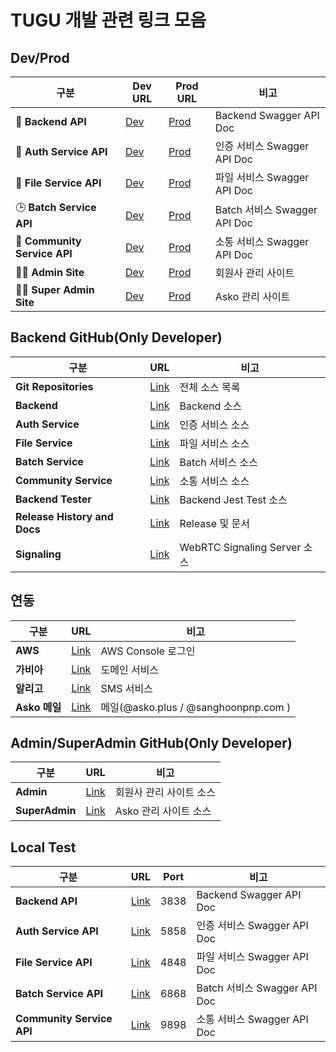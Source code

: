 # TUGU 개발 관련 링크 모음

## Dev/Prod

| 구분                         | Dev URL                                                    | Prod URL                                                | 비고                         |
| ---------------------------- | ---------------------------------------------------------- | ------------------------------------------------------- | ---------------------------- |
| 🔗 **Backend API**           | [Dev](https://api-dev.aswing.net/api/docs#/)               | [Prod](https://api.aswing.net/api/docs#/)               | Backend Swagger API Doc      |
| 🔐 **Auth Service API**      | [Dev](https://api-dev.aswing.net/auth-service/docs#/)      | [Prod](https://api.aswing.net/auth-service/docs#/)      | 인증 서비스 Swagger API Doc  |
| 📁 **File Service API**      | [Dev](https://api-dev.aswing.net/file-service/docs#/)      | [Prod](https://api.aswing.net/file-service/docs#/)      | 파일 서비스 Swagger API Doc  |
| 🕒 **Batch Service API**     | [Dev](https://api-dev.aswing.net/batch-service/docs#/)     | [Prod](https://api.aswing.net/batch-service/docs#/)     | Batch 서비스 Swagger API Doc |
| 💬 **Community Service API** | [Dev](https://api-dev.aswing.net/community-service/docs#/) | [Prod](https://api.aswing.net/community-service/docs#/) | 소통 서비스 Swagger API Doc  |
| 🧑‍💼 **Admin Site**            | [Dev](https://admin-dev.aswing.net/)                       | [Prod](https://admin.aswing.net/)                       | 회원사 관리 사이트           |
| 👨‍💼 **Super Admin Site**      | [Dev](https://superadmin-dev.aswing.net/)                  | [Prod](https://superadmin.aswing.net/)                  | Asko 관리 사이트             |

## Backend GitHub(Only Developer)

| 구분                         | URL                                                              | 비고                         |
| ---------------------------- | ---------------------------------------------------------------- | ---------------------------- |
| **Git Repositories**         | [Link](https://github.com/orgs/asko-tugu/repositories)           | 전체 소스 목록               |
| **Backend**                  | [Link](https://github.com/asko-tugu/tugu-backend)                | Backend 소스                 |
| **Auth Service**             | [Link](https://github.com/orgs/asko-tugu/repositories)           | 인증 서비스 소스             |
| **File Service**             | [Link](https://github.com/asko-tugu/tugu-file-service)           | 파일 서비스 소스             |
| **Batch Service**            | [Link](https://github.com/asko-tugu/tugu-batch-service)          | Batch 서비스 소스            |
| **Community Service**        | [Link](https://github.com/asko-tugu/tugu-community-service)      | 소통 서비스 소스             |
| **Backend Tester**           | [Link](https://github.com/asko-tugu/tugu-backend-tester)         | Backend Jest Test 소스       |
| **Release History and Docs** | [Link](https://github.com/asko-tugu/tugu-system-release-history) | Release 및 문서              |
| **Signaling**                | [Link](https://github.com/asko-tugu/tugu-signaling)              | WebRTC Signaling Server 소스 |

## 연동

| 구분          | URL                                           | 비고                                 |
| ------------- | --------------------------------------------- | ------------------------------------ |
| **AWS**       | [Link](https://aws.amazon.com/ko/)            | AWS Console 로그인                   |
| **가비아**    | [Link](https://www.gabia.com/)                | 도메인 서비스                        |
| **알리고**    | [Link](https://smartsms.aligo.in/login.html)  | SMS 서비스                           |
| **Asko 메일** | [Link](https://m83.mailplug.com/member/login) | 메일(@asko.plus / @sanghoonpnp.com ) |

## Admin/SuperAdmin GitHub(Only Developer)

| 구분           | URL                                                   | 비고                    |
| -------------- | ----------------------------------------------------- | ----------------------- |
| **Admin**      | [Link](https://github.com/asko-tugu/tugu-admin)       | 회원사 관리 사이트 소스 |
| **SuperAdmin** | [Link](https://github.com/asko-tugu/tugu-super-admin) | Asko 관리 사이트 소스   |

## Local Test

| 구분                      | URL                                              | Port | 비고                         |
| ------------------------- | ------------------------------------------------ | ---- | ---------------------------- |
| **Backend API**           | [Link](http://localhost/api/docs)                | 3838 | Backend Swagger API Doc      |
| **Auth Service API**      | [Link](http://localhost/auth-service/docs#/)     | 5858 | 인증 서비스 Swagger API Doc  |
| **File Service API**      | [Link](http://localhost/file-service/docs#/)     | 4848 | 파일 서비스 Swagger API Doc  |
| **Batch Service API**     | [Link](http://localhost/batch-service/docs#)     | 6868 | Batch 서비스 Swagger API Doc |
| **Community Service API** | [Link](http://localhost/community-service/docs#) | 9898 | 소통 서비스 Swagger API Doc  |
